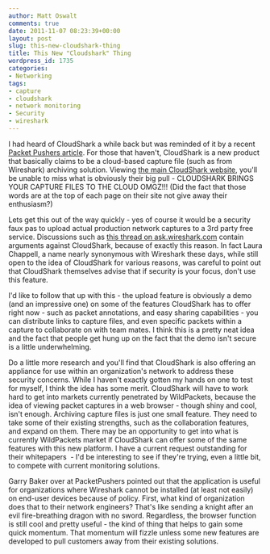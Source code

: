 ```yaml
---
author: Matt Oswalt
comments: true
date: 2011-11-07 08:23:39+00:00
layout: post
slug: this-new-cloudshark-thing
title: This New "Cloudshark" Thing
wordpress_id: 1735
categories:
- Networking
tags:
- capture
- cloudshark
- network monitoring
- Security
- wireshark
---
```


I had heard of CloudShark a while back but was reminded of it by a recent [Packet Pushers article](http://packetpushers.net/cloudshark-new-features-and-why-would-i-use-cloudshark-when-i-could-just-intsall-wireshark/). For those that haven't, CloudShark is a new product that basically claims to be a cloud-based capture file (such as from Wireshark) archiving solution. Viewing [the main CloudShark website](http://www.cloudshark.org/), you'll be unable to miss what is obviously their big pull - CLOUDSHARK BRINGS YOUR CAPTURE FILES TO THE CLOUD OMGZ!!! (Did the fact that those words are at the top of each page on their site not give away their enthusiasm?)

Lets get this out of the way quickly - yes of course it would be a security faux pas to upload actual production network captures to a 3rd party free service. Discussions such as [this thread on ask.wireshark.com](http://ask.wireshark.org/questions/698/wwwcloudsharkorg) contain arguments against CloudShark, because of exactly this reason. In fact Laura Chappell, a name nearly synonymous with Wireshark these days, while still open to the idea of CloudShark for various reasons, was careful to point out that CloudShark themselves advise that if security is your focus, don't use this feature.

I'd like to follow that up with this - the upload feature is obviously a demo (and an impressive one) on some of the features CloudShark has to offer right now - such as packet annotations, and easy sharing capabilities - you can distribute links to capture files, and even specific packets within a capture to collaborate on with team mates. I think this is a pretty neat idea and the fact that people get hung up on the fact that the demo isn't secure is a little underwhelming.

Do a little more research and you'll find that CloudShark is also offering an appliance for use within an organization's network to address these security concerns. While I haven't exactly gotten my hands on one to test for myself, I think the idea has some merit. CloudShark will have to work hard to get into markets currently penetrated by WildPackets, because the idea of viewing packet captures in a web browser - though shiny and cool, isn't enough. Archiving capture files is just one small feature. They need to take some of their existing strengths, such as the collaboration features, and expand on them. There may be an opportunity to get into what is currently WildPackets market if CloudShark can offer some of the same features with this new platform. I have a current request outstanding for their whitepapers  - I'd be interesting to see if they're trying, even a little bit, to compete with current monitoring solutions.

Garry Baker over at PacketPushers pointed out that the application is useful for organizations where Wireshark cannot be installed (at least not easily) on end-user devices because of policy. First, what kind of organization does that to their network engineers? That's like sending a knight after an evil fire-breathing dragon with no sword. Regardless, the browser function is still cool and pretty useful - the kind of thing that helps to gain some quick momentum. That momentum will fizzle unless some new features are developed to pull customers away from their existing solutions.

